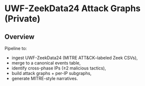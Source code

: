 # UWF-ZeekData24 Attack Graphs (Private)

## Overview
Pipeline to:
- ingest UWF-ZeekData24 (MITRE ATT&CK–labeled Zeek CSVs),
- merge to a canonical events table,
- identify cross-phase IPs (≥2 malicious tactics),
- build attack graphs + per-IP subgraphs,
- generate MITRE-style narratives.
